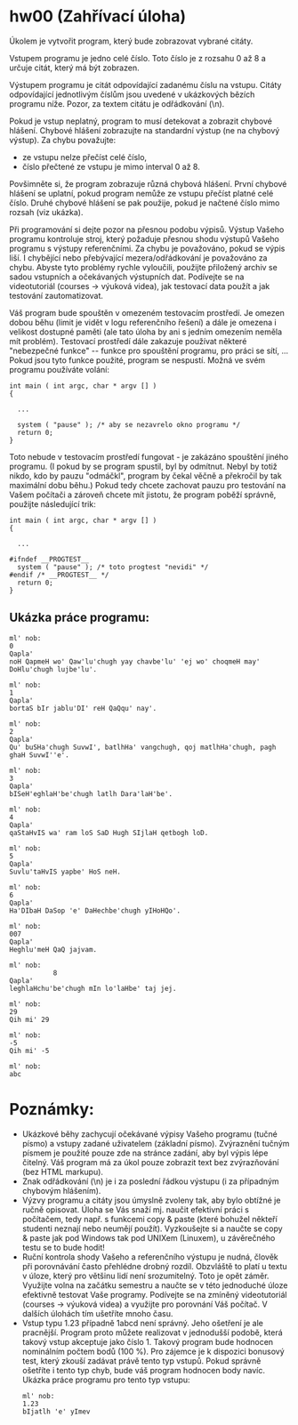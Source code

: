 # hw00 (Zahřívací úloha)

Úkolem je vytvořit program, který bude zobrazovat vybrané citáty.

Vstupem programu je jedno celé číslo. Toto číslo je z rozsahu 0 až 8 a určuje citát, který má být zobrazen.

Výstupem programu je citát odpovídající zadanému číslu na vstupu. Citáty odpovídající jednotlivým číslům jsou uvedené v ukázkových bězích programu níže. Pozor, za textem citátu je odřádkování (\n).

Pokud je vstup neplatný, program to musí detekovat a zobrazit chybové hlášení. Chybové hlášení zobrazujte na standardní výstup (ne na chybový výstup). Za chybu považujte:

- ze vstupu nelze přečíst celé číslo,
- číslo přečtené ze vstupu je mimo interval 0 až 8.

Povšimněte si, že program zobrazuje různá chybová hlášení. První chybové hlášení se uplatní, pokud program nemůže ze vstupu přečíst platné celé číslo. Druhé chybové hlášení se pak použije, pokud je načtené číslo mimo rozsah (viz ukázka).

Při programování si dejte pozor na přesnou podobu výpisů. Výstup Vašeho programu kontroluje stroj, který požaduje přesnou shodu výstupů Vašeho programu s výstupy referenčními. Za chybu je považováno, pokud se výpis liší. I chybějící nebo přebývající mezera/odřádkování je považováno za chybu. Abyste tyto problémy rychle vyloučili, použijte přiložený archiv se sadou vstupních a očekávaných výstupních dat. Podívejte se na videotutoriál (courses -> výuková videa), jak testovací data použít a jak testování zautomatizovat.

Váš program bude spouštěn v omezeném testovacím prostředí. Je omezen dobou běhu (limit je vidět v logu referenčního řešení) a dále je omezena i velikost dostupné paměti (ale tato úloha by ani s jedním omezením neměla mít problém). Testovací prostředí dále zakazuje používat některé "nebezpečné funkce" -- funkce pro spouštění programu, pro práci se sítí, ... Pokud jsou tyto funkce použité, program se nespustí. Možná ve svém programu používáte volání:

```
int main ( int argc, char * argv [] )
{

  ...

  system ( "pause" ); /* aby se nezavrelo okno programu */
  return 0;
}
```

Toto nebude v testovacím prostředí fungovat - je zakázáno spouštění jiného programu. (I pokud by se program spustil, byl by odmítnut. Nebyl by totiž nikdo, kdo by pauzu "odmáčkl", program by čekal věčně a překročil by tak maximální dobu běhu.) Pokud tedy chcete zachovat pauzu pro testování na Vašem počítači a zároveň chcete mít jistotu, že program poběží správně, použijte následující trik:

```
int main ( int argc, char * argv [] )
{

  ...

#ifndef __PROGTEST__
  system ( "pause" ); /* toto progtest "nevidi" */
#endif /* __PROGTEST__ */
  return 0;
}
```

## Ukázka práce programu:

```
ml' nob:
0
Qapla'
noH QapmeH wo' Qaw'lu'chugh yay chavbe'lu' 'ej wo' choqmeH may' DoHlu'chugh lujbe'lu'.
```

```
ml' nob:
1
Qapla'
bortaS bIr jablu'DI' reH QaQqu' nay'.
```

```
ml' nob:
2
Qapla'
Qu' buSHa'chugh SuvwI', batlhHa' vangchugh, qoj matlhHa'chugh, pagh ghaH SuvwI''e'.
```

```
ml' nob:
3
Qapla'
bISeH'eghlaH'be'chugh latlh Dara'laH'be'.
```

```
ml' nob:
4
Qapla'
qaStaHvIS wa' ram loS SaD Hugh SIjlaH qetbogh loD.
```

```
ml' nob:
5
Qapla'
Suvlu'taHvIS yapbe' HoS neH.
```

```
ml' nob:
6
Qapla'
Ha'DIbaH DaSop 'e' DaHechbe'chugh yIHoHQo'.
```

```
ml' nob:
007
Qapla'
Heghlu'meH QaQ jajvam.

ml' nob:
           8
Qapla'
leghlaHchu'be'chugh mIn lo'laHbe' taj jej.
```

```
ml' nob:
29
Qih mi' 29
```

```
ml' nob:
-5
Qih mi' -5
```

```
ml' nob:
abc
```

# Poznámky:

- Ukázkové běhy zachycují očekávané výpisy Vašeho programu (tučné písmo) a vstupy zadané uživatelem (základní písmo). Zvýraznění tučným písmem je použité pouze zde na stránce zadání, aby byl výpis lépe čitelný. Váš program má za úkol pouze zobrazit text bez zvýrazňování (bez HTML markupu).
- Znak odřádkování (\n) je i za poslední řádkou výstupu (i za případným chybovým hlášením).
- Výzvy programu a citáty jsou úmyslně zvoleny tak, aby bylo obtížné je ručně opisovat. Úloha se Vás snaží mj. naučit efektivní práci s počítačem, tedy např. s funkcemi copy & paste (které bohužel někteří studenti neznají nebo neumějí použít). Vyzkoušejte si a naučte se copy & paste jak pod Windows tak pod UNIXem (Linuxem), u závěrečného testu se to bude hodit!
- Ruční kontrola shody Vašeho a referenčního výstupu je nudná, člověk při porovnávání často přehlédne drobný rozdíl. Obzvláště to platí u textu v úloze, který pro většinu lidí není srozumitelný. Toto je opět záměr. Využijte volna na začátku semestru a naučte se v této jednoduché úloze efektivně testovat Vaše programy. Podívejte se na zmíněný videotutoriál (courses -> výuková videa) a využijte pro porovnání Váš počítač. V dalších úlohách tím ušetříte mnoho času.
- Vstup typu 1.23 případně 1abcd není správný. Jeho ošetření je ale pracnější. Program proto můžete realizovat v jednodušší podobě, která takový vstup akceptuje jako číslo 1. Takový program bude hodnocen nominálním počtem bodů (100 %). Pro zájemce je k dispozici bonusový test, který zkouší zadávat právě tento typ vstupů. Pokud správně ošetříte i tento typ chyb, bude váš program hodnocen body navíc. Ukázka práce programu pro tento typ vstupu:
  ```
  ml' nob:
  1.23
  bIjatlh 'e' yImev
  ```
